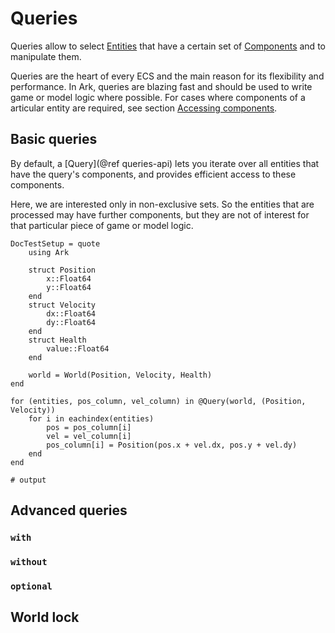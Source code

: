 # Queries

Queries allow to select [Entities](@ref) that have a certain set of [Components](@ref) and to manipulate them.

Queries are the heart of every ECS and the main reason for its flexibility and performance.
In Ark, queries are blazing fast and should be used to write game or model logic where possible.
For cases where components of a articular entity are required, see section [Accessing components](@ref).

## Basic queries

By default, a [Query](@ref queries-api) lets you iterate over all entities that have the query's components,
and provides efficient access to these components.

Here, we are interested only in non-exclusive sets.
So the entities that are processed may have further components, but they are not of interest
for that particular piece of game or model logic.

```@meta
DocTestSetup = quote
    using Ark

    struct Position
        x::Float64
        y::Float64
    end
    struct Velocity
        dx::Float64
        dy::Float64
    end
    struct Health
        value::Float64
    end

    world = World(Position, Velocity, Health)
end
```

```jldoctest; output = false
for (entities, pos_column, vel_column) in @Query(world, (Position, Velocity))
    for i in eachindex(entities)
        pos = pos_column[i]
        vel = vel_column[i]
        pos_column[i] = Position(pos.x + vel.dx, pos.y + vel.dy)
    end
end

# output

```

## Advanced queries

### `with`

### `without`

### `optional`

## World lock
